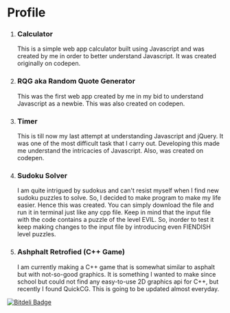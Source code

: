 # Profile
1.  <h3><b>Calculator</b></h3> <p>This is a simple web app calculator built using Javascript and was created by me in order to better understand Javascript.
                  It was created originally on codepen.</p>

2. <h3><b>RQG aka Random Quote Generator</b></h3> <p>This was the first web app created by me in my bid to understand Javascript as a newbie.
                                              This was also created on codepen.</p>

3.  <h3><b>Timer</b></h3> <p>This is till now my last attempt at understanding Javascript and jQuery. It was one of the most difficult task that I carry out.
              Developing this made me understand the intricacies of Javascript. Also, was created on codepen.</p>

4.  <h3><b>Sudoku Solver</b></h3> <p>I am quite intrigued by sudokus and can't resist myself when I find new sudoku puzzles to solve. So, I decided to make 
                      program to make my life easier. Hence this was created. You can simply download the file and run it in terminal just like any 
                      cpp file. Keep in mind that the input file with the code contains a puzzle of the level EVIL. So, inorder to test it keep
                      making changes to the input file by introducing even FIENDISH level puzzles.</p>

5.  <h3><b>Ashphalt Retrofied (C++ Game) </b></h3> <p>I am currently making a C++ game that is somewhat similar to asphalt but with not-so-good graphics. It is something I wanted to make since school but could not find any easy-to-use 2D graphics api for C++, but recently I found QuickCG. This is going to be updated almost everyday. </p>

[![Bitdeli Badge](https://d2weczhvl823v0.cloudfront.net/viraj96/profile/trend.png)](https://bitdeli.com/free "Bitdeli Badge")
